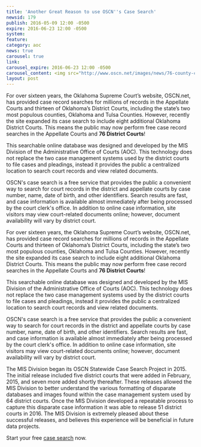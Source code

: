 ```yaml
---
title: 'Another Great Reason to use OSCN''s Case Search'
newsid: 179
publish: 2016-05-09 12:00 -0500
expire: 2016-06-23 12:00 -0500
system: 
feature: 
category: aoc
news: true
carousel: true
link: 
carousel_expire: 2016-06-23 12:00 -0500
carousel_content: <img src="http://www.oscn.net/images/news/76-county-case-search-carousel.jpg" alt="76 counties on case search"/>
layout: post
---
```

<p>For over sixteen years, the Oklahoma Supreme Court’s website, OSCN.net, has provided case record searches for millions of records in the Appellate Courts and thirteen of Oklahoma’s District Courts, including the state’s two most populous counties, Oklahoma and Tulsa Counties.  However, recently the site expanded its case search to include eight additional Oklahoma District Courts.  This means the public may now perform free case record searches in the Appellate Courts and <strong>76 District Courts</strong>! </p>
<p>This searchable online database was designed and developed by the MIS Division of the Administrative Office of Courts (AOC).  This technology does not replace the two case management systems used by the district courts to file cases and pleadings, instead it provides the public a centralized location to search court records and view related documents.</p>
<p>OSCN's case search is a free service that provides the public a convenient way to search for court records in the district and appellate courts by case number, name, date of birth, and other identifiers. Search results are fast, and case information is available almost immediately after being processed by the court clerk's office. In addition to online case information, site visitors may view court-related documents online; however, document availability will vary by district court.</p>
 <!--more-->
<p>For over sixteen years, the Oklahoma Supreme Court’s website, OSCN.net, has provided case record searches for millions of records in the Appellate Courts and thirteen of Oklahoma’s District Courts, including the state’s two most populous counties, Oklahoma and Tulsa Counties.  However, recently the site expanded its case search to include eight additional Oklahoma District Courts.  This means the public may now perform free case record searches in the Appellate Courts and <strong>76 District Courts</strong>! </p>
<p>This searchable online database was designed and developed by the MIS Division of the Administrative Office of Courts (AOC).  This technology does not replace the two case management systems used by the district courts to file cases and pleadings, instead it provides the public a centralized location to search court records and view related documents.</p>
<p>OSCN's case search is a free service that provides the public a convenient way to search for court records in the district and appellate courts by case number, name, date of birth, and other identifiers. Search results are fast, and case information is available almost immediately after being processed by the court clerk's office. In addition to online case information, site visitors may view court-related documents online; however, document availability will vary by district court.</p>
<p>The MIS Division began its OSCN Statewide Case Search Project in 2015.  The initial release included five district courts that were added in February, 2015, and seven more added shortly thereafter.  These releases allowed the MIS Division to better understand the various formatting of disparate databases and images found within the case management system used by 64 district courts.  Once the MIS Division developed a repeatable process to capture this disparate case information it was able to release 51 district courts in 2016.  The MIS Division is extremely pleased about these successful releases, and believes this experience will be beneficial in future data projects.</p>
<p>Start your free <a href="http://www.oscn.net/dockets/search.aspx" target="_blank">case search</a> now.</p>